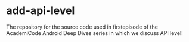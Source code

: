 add-api-level
=============

The repository for the source code used in firstepisode of the AcademiCode Android Deep Dives series in which we discuss API level!
